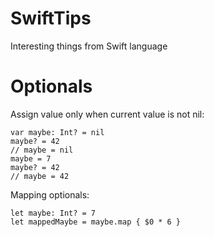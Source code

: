 # SwiftTips
Interesting things from Swift language

# Optionals

Assign value only when current value is not nil:
```
var maybe: Int? = nil
maybe? = 42
// maybe = nil
maybe = 7
maybe? = 42
// maybe = 42
```

Mapping optionals:
```
let maybe: Int? = 7
let mappedMaybe = maybe.map { $0 * 6 }
```

